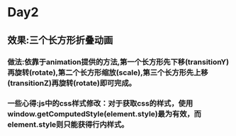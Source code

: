# Day2

## 效果:三个长方形折叠动画

### 做法:依靠于animation提供的方法,第一个长方形先下移(transitionY)再旋转(rotate),第二个长方形缩放(scale),第三个长方形先上移(transitionZ)再旋转(rotate)即可完成。

### 一些心得:js中的css样式修改：对于获取css的样式，使用window.getComputedStyle(element.style)最为有效，而element.style则只能获得行内样式。